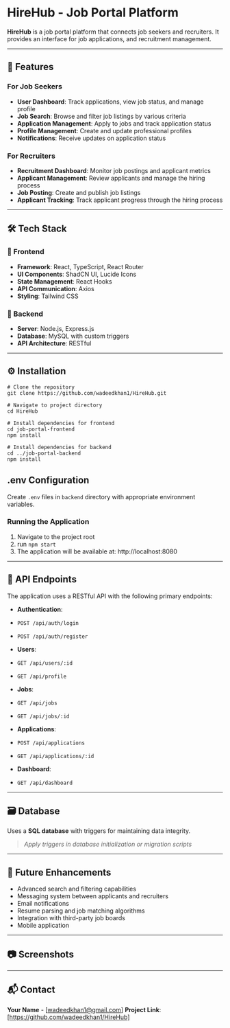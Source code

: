 # HireHub - Job Portal Platform

**HireHub** is a job portal platform that connects job seekers and recruiters. It provides an interface for job applications, and recruitment management.

---

## 🚀 Features

### For Job Seekers
- **User Dashboard**: Track applications, view job status, and manage profile  
- **Job Search**: Browse and filter job listings by various criteria  
- **Application Management**: Apply to jobs and track application status  
- **Profile Management**: Create and update professional profiles  
- **Notifications**: Receive updates on application status

### For Recruiters
- **Recruitment Dashboard**: Monitor job postings and applicant metrics  
- **Applicant Management**: Review applicants and manage the hiring process  
- **Job Posting**: Create and publish job listings  
- **Applicant Tracking**: Track applicant progress through the hiring process  

---

## 🛠 Tech Stack

### 🔷 Frontend
- **Framework**: React, TypeScript, React Router  
- **UI Components**: ShadCN UI, Lucide Icons  
- **State Management**: React Hooks  
- **API Communication**: Axios  
- **Styling**: Tailwind CSS  

### 🔶 Backend
- **Server**: Node.js, Express.js  
- **Database**: MySQL with custom triggers  
- **API Architecture**: RESTful 
---

## ⚙️ Installation

```
# Clone the repository
git clone https://github.com/wadeedkhan1/HireHub.git

# Navigate to project directory
cd HireHub

# Install dependencies for frontend
cd job-portal-frontend
npm install

# Install dependencies for backend
cd ../job-portal-backend
npm install

```
## .env Configuration
Create `.env` files in `backend` directory with appropriate environment variables.

### Running the Application
1. Navigate to the project root
2. run `npm start`
3. The application will be available at:  http://localhost:8080

---

## 📡 API Endpoints

The application uses a RESTful API with the following primary endpoints:

- **Authentication**:  
- `POST /api/auth/login`  
- `POST /api/auth/register`

- **Users**:  
- `GET /api/users/:id`  
- `GET /api/profile`

- **Jobs**:  
- `GET /api/jobs`  
- `GET /api/jobs/:id`  

- **Applications**:  
- `POST /api/applications`  
- `GET /api/applications/:id`  

- **Dashboard**:  
- `GET /api/dashboard`

---

## 🗃️ Database

Uses a **SQL database** with triggers for maintaining data integrity.  
> _Apply triggers in database initialization or migration scripts_

---

## 🔮 Future Enhancements

- Advanced search and filtering capabilities  
- Messaging system between applicants and recruiters  
- Email notifications  
- Resume parsing and job matching algorithms  
- Integration with third-party job boards  
- Mobile application  

---

## 📷 Screenshots


---

## 📬 Contact

**Your Name** - [wadeedkhan1@gmail.com]
**Project Link**: [https://github.com/wadeedkhan1/HireHub]
